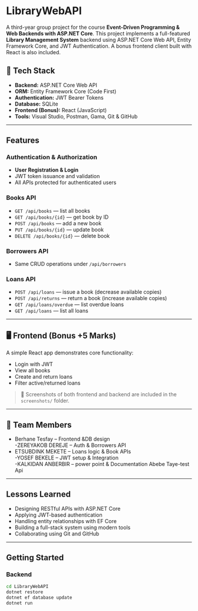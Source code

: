 # LibraryWebAPI 

A third-year group project for the course **Event-Driven Programming & Web Backends with ASP.NET Core**. This project implements a full-featured **Library Management System** backend using ASP.NET Core Web API, Entity Framework Core, and JWT Authentication. A bonus frontend client built with React is also included.

## 🔧 Tech Stack

- **Backend:** ASP.NET Core Web API  
- **ORM:** Entity Framework Core (Code First)  
- **Authentication:** JWT Bearer Tokens  
- **Database:** SQLite  
- **Frontend (Bonus):** React (JavaScript)  
- **Tools:** Visual Studio, Postman, Gama, Git & GitHub

---

## Features

###  Authentication & Authorization
- **User Registration & Login**
- JWT token issuance and validation
- All APIs protected for authenticated users

###  Books API
- `GET /api/books` — list all books  
- `GET /api/books/{id}` — get book by ID  
- `POST /api/books` — add a new book  
- `PUT /api/books/{id}` — update book  
- `DELETE /api/books/{id}` — delete book  

### Borrowers API
- Same CRUD operations under `/api/borrowers`

###  Loans API
- `POST /api/loans` — issue a book (decrease available copies)  
- `POST /api/returns` — return a book (increase available copies)  
- `GET /api/loans/overdue` — list overdue loans  
- `GET /api/loans` — list all loans  

---

## 🖥️ Frontend (Bonus +5 Marks)

A simple React app demonstrates core functionality:
- Login with JWT
- View all books
- Create and return loans
- Filter active/returned loans

> 📸 Screenshots of both frontend and backend are included in the `screenshots/` folder.

---

## 👥 Team Members

- Berhane Tesfay – Frontend &DB design  
-ZEREYAKOB DEREJE  – Auth & Borrowers API  
- ETSUBDINK MEKETE  – Loans logic & Book APIs  
-YOSEF BEKELE – JWT setup & Integration  
-KALKIDAN ANBERBIR – power point & Documentation
Abebe Taye-test Api

---

## Lessons Learned

- Designing RESTful APIs with ASP.NET Core  
- Applying JWT-based authentication  
- Handling entity relationships with EF Core  
- Building a full-stack system using modern tools  
- Collaborating using Git and GitHub

---

##  Getting Started

### Backend
```bash
cd LibraryWebAPI
dotnet restore
dotnet ef database update
dotnet run
